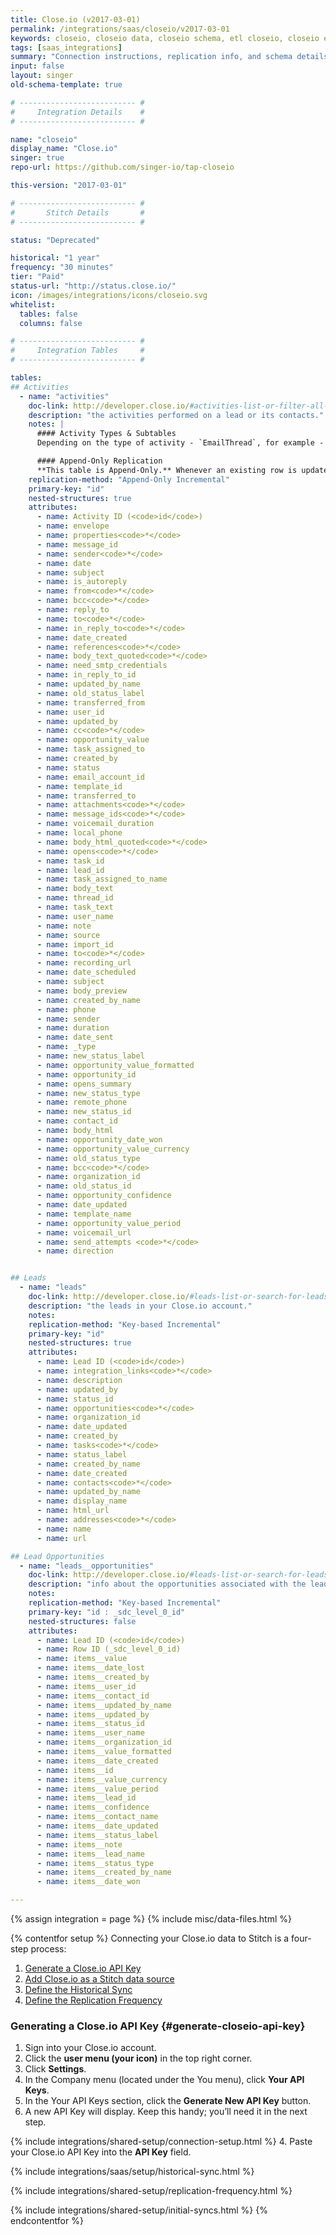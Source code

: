 ```yaml
---
title: Close.io (v2017-03-01)
permalink: /integrations/saas/closeio/v2017-03-01
keywords: closeio, closeio data, closeio schema, etl closeio, closeio etl
tags: [saas_integrations]
summary: "Connection instructions, replication info, and schema details for Stitch's Close.io integration."
input: false
layout: singer
old-schema-template: true

# -------------------------- #
#     Integration Details    #
# -------------------------- #

name: "closeio"
display_name: "Close.io"
singer: true
repo-url: https://github.com/singer-io/tap-closeio

this-version: "2017-03-01"

# -------------------------- #
#       Stitch Details       #
# -------------------------- #

status: "Deprecated"

historical: "1 year"
frequency: "30 minutes"
tier: "Paid"
status-url: "http://status.close.io/"
icon: /images/integrations/icons/closeio.svg
whitelist:
  tables: false
  columns: false

# -------------------------- #
#     Integration Tables     #
# -------------------------- #

tables:
## Activities
  - name: "activities"
    doc-link: http://developer.close.io/#activities-list-or-filter-all-created-activities
    description: "the activities performed on a lead or its contacts."
    notes: |
      #### Activity Types & Subtables
      Depending on the type of activity - `EmailThread`, for example - you may see subtables, as these record types contain nested data structures.

      #### Append-Only Replication
      **This table is Append-Only.** Whenever an existing row is updated, it will be appended to the end of the table **as a new row.**
    replication-method: "Append-Only Incremental"
    primary-key: "id"
    nested-structures: true
    attributes:
      - name: Activity ID (<code>id</code>)
      - name: envelope
      - name: properties<code>*</code>
      - name: message_id
      - name: sender<code>*</code>
      - name: date
      - name: subject
      - name: is_autoreply
      - name: from<code>*</code>
      - name: bcc<code>*</code>
      - name: reply_to
      - name: to<code>*</code>
      - name: in_reply_to<code>*</code>
      - name: date_created
      - name: references<code>*</code>
      - name: body_text_quoted<code>*</code>
      - name: need_smtp_credentials
      - name: in_reply_to_id
      - name: updated_by_name
      - name: old_status_label
      - name: transferred_from
      - name: user_id
      - name: updated_by
      - name: cc<code>*</code>
      - name: opportunity_value
      - name: task_assigned_to
      - name: created_by
      - name: status
      - name: email_account_id
      - name: template_id
      - name: transferred_to
      - name: attachments<code>*</code>
      - name: message_ids<code>*</code>
      - name: voicemail_duration
      - name: local_phone
      - name: body_html_quoted<code>*</code>
      - name: opens<code>*</code>
      - name: task_id
      - name: lead_id
      - name: task_assigned_to_name
      - name: body_text
      - name: thread_id
      - name: task_text
      - name: user_name
      - name: note
      - name: source
      - name: import_id
      - name: to<code>*</code>
      - name: recording_url
      - name: date_scheduled
      - name: subject
      - name: body_preview
      - name: created_by_name
      - name: phone
      - name: sender
      - name: duration
      - name: date_sent
      - name: _type
      - name: new_status_label
      - name: opportunity_value_formatted
      - name: opportunity_id
      - name: opens_summary
      - name: new_status_type
      - name: remote_phone
      - name: new_status_id
      - name: contact_id
      - name: body_html
      - name: opportunity_date_won
      - name: opportunity_value_currency
      - name: old_status_type
      - name: bcc<code>*</code>
      - name: organization_id
      - name: old_status_id
      - name: opportunity_confidence
      - name: date_updated
      - name: template_name
      - name: opportunity_value_period
      - name: voicemail_url
      - name: send_attempts <code>*</code>
      - name: direction


## Leads
  - name: "leads"
    doc-link: http://developer.close.io/#leads-list-or-search-for-leads
    description: "the leads in your Close.io account."
    notes: 
    replication-method: "Key-based Incremental"
    primary-key: "id"
    nested-structures: true
    attributes:
      - name: Lead ID (<code>id</code>)
      - name: integration_links<code>*</code>
      - name: description
      - name: updated_by
      - name: status_id
      - name: opportunities<code>*</code>
      - name: organization_id
      - name: date_updated
      - name: created_by
      - name: tasks<code>*</code>
      - name: status_label
      - name: created_by_name
      - name: date_created
      - name: contacts<code>*</code>
      - name: updated_by_name
      - name: display_name
      - name: html_url
      - name: addresses<code>*</code>
      - name: name
      - name: url

## Lead Opportunities
  - name: "leads__opportunities"
    doc-link: http://developer.close.io/#leads-list-or-search-for-leads
    description: "info about the opportunities associated with the leads in your Close.io account. <strong>This subtable will only be created if your data warehouse doesn't natively support nested data structures.</strong>"
    notes: 
    replication-method: "Key-based Incremental"
    primary-key: "id : _sdc_level_0_id"
    nested-structures: false
    attributes:
      - name: Lead ID (<code>id</code>)
      - name: Row ID (_sdc_level_0_id)
      - name: items__value
      - name: items__date_lost
      - name: items__created_by
      - name: items__user_id
      - name: items__contact_id
      - name: items__updated_by_name
      - name: items__updated_by
      - name: items__status_id
      - name: items__user_name
      - name: items__organization_id
      - name: items__value_formatted
      - name: items__date_created
      - name: items__id
      - name: items__value_currency
      - name: items__value_period
      - name: items__lead_id
      - name: items__confidence
      - name: items__contact_name
      - name: items__date_updated
      - name: items__status_label
      - name: items__note
      - name: items__lead_name
      - name: items__status_type
      - name: items__created_by_name
      - name: items__date_won

---
```

{% assign integration = page %}
{% include misc/data-files.html %}

{% contentfor setup %}
Connecting your Close.io data to Stitch is a four-step process:

1. [Generate a Close.io API Key](#generate-closeio-api-key)
2. [Add Close.io as a Stitch data source](#add-stitch-data-source)
3. [Define the Historical Sync](#define-historical-sync)
4. [Define the Replication Frequency](#define-rep-frequency)

### Generating a Close.io API Key {#generate-closeio-api-key}

1. Sign into your Close.io account.
2. Click the **user menu (your icon)** in the top right corner.
3. Click **Settings**.
4. In the Company menu (located under the You menu), click **Your API Keys**.
5. In the Your API Keys section, click the **Generate New API Key** button.
6. A new API Key will display. Keep this handy; you’ll need it in the next step.

{% include integrations/shared-setup/connection-setup.html %}
4. Paste your Close.io API Key into the **API Key** field.

{% include integrations/saas/setup/historical-sync.html %}

{% include integrations/shared-setup/replication-frequency.html %}

{% include integrations/shared-setup/initial-syncs.html %}
{% endcontentfor %}
